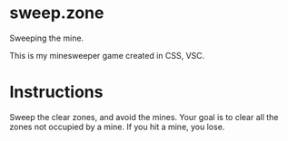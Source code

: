 # sweep.zone
Sweeping the mine.

This is my minesweeper game created in CSS, VSC.



# Instructions

Sweep the clear zones, and avoid the mines.
Your goal is to clear all the zones not occupied by a mine.
If you hit a mine, you lose.
